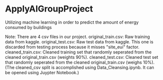 # ApplyAIGroupProject
Utilizing machine learning in order to predict the amount of energy consumed by buildings

Note: There are 4 csv files in our project.
original_train.csv: Raw training data from kaggle.
original_test.csv: Raw test data from kaggle. This one is discarded from testing process because it misses "site_eui" factor.
cleaned_train.csv: Cleaned training set that randomly seperated from the cleaned original_train.csv (weights 90%).
cleaned_test.csv: Cleaned test set that randomly seperated from the cleaned original_train.csv (weighs 10%).
(The cleaned_csv split is accomplished using Data_Cleansing.ipynb. It can be opened using Juypter Notebook.)
